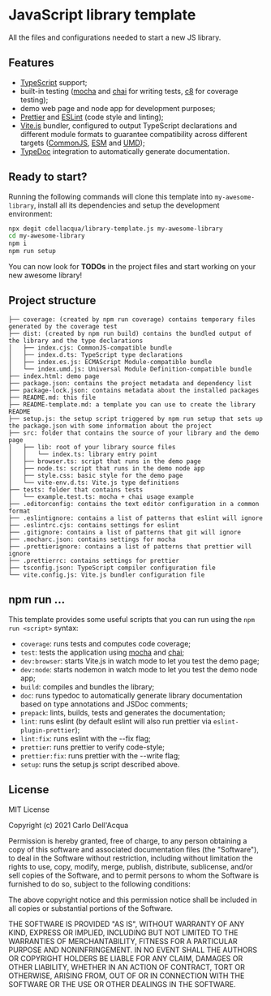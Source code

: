 # JavaScript library template

All the files and configurations needed
to start a new JS library.

## Features

- [TypeScript](https://www.typescriptlang.org/) support;
- built-in testing ([mocha](https://mochajs.org/) and [chai](https://www.chaijs.com/) for writing tests, [c8](https://github.com/bcoe/c8) for coverage testing);
- demo web page and node app for development purposes;
- [Prettier](https://prettier.io/) and [ESLint](https://eslint.org/) (code style and linting);
- [Vite.js](https://vitejs.dev/) bundler, configured to output TypeScript declarations and different module formats to guarantee compatibility
  across different targets ([CommonJS](https://en.wikipedia.org/wiki/CommonJS), [ESM](https://developer.mozilla.org/en-US/docs/Web/JavaScript/Guide/Modules) and [UMD](https://github.com/umdjs/umd));
- [TypeDoc](https://typedoc.org/) integration to automatically generate documentation.

## Ready to start?

Running the following commands will clone this template into `my-awesome-library`, install all its dependencies and setup the
development environment:

```sh
npx degit cdellacqua/library-template.js my-awesome-library
cd my-awesome-library
npm i
npm run setup
```

You can now look for **TODOs** in the project files and start
working on your new awesome library!

## Project structure

```
├── coverage: (created by npm run coverage) contains temporary files generated by the coverage test
├── dist: (created by npm run build) contains the bundled output of the library and the type declarations
│   ├── index.cjs: CommonJS-compatible bundle
│   ├── index.d.ts: TypeScript type declarations
│   ├── index.es.js: ECMAScript Module-compatible bundle
│   └── index.umd.js: Universal Module Definition-compatible bundle
├── index.html: demo page
├── package.json: contains the project metadata and dependency list
├── package-lock.json: contains metadata about the installed packages
├── README.md: this file
├── README-template.md: a template you can use to create the library README
├── setup.js: the setup script triggered by npm run setup that sets up the package.json with some information about the project
├── src: folder that contains the source of your library and the demo page
│   ├── lib: root of your library source files
│   │   └── index.ts: library entry point
│   ├── browser.ts: script that runs in the demo page
│   ├── node.ts: script that runs in the demo node app
│   ├── style.css: basic style for the demo page
│   └── vite-env.d.ts: Vite.js type definitions
├── tests: folder that contains tests
│   └── example.test.ts: mocha + chai usage example
├── .editorconfig: contains the text editor configuration in a common format
├── .eslintignore: contains a list of patterns that eslint will ignore
├── .eslintrc.cjs: contains settings for eslint
├── .gitignore: contains a list of patterns that git will ignore
├── .mocharc.json: contains settings for mocha
├── .prettierignore: contains a list of patterns that prettier will ignore
├── .prettierrc: contains settings for prettier
├── tsconfig.json: TypeScript compiler configuration file
└── vite.config.js: Vite.js bundler configuration file
```

## npm run ...

This template provides some useful scripts that you can run using the `npm run <script>` syntax:

- `coverage`: runs tests and computes code coverage;
- `test`: tests the application using [mocha](https://www.npmjs.com/package/mocha) and [chai](https://www.npmjs.com/package/chai);
- `dev:browser`: starts Vite.js in watch mode to let you test the demo page;
- `dev:node`: starts nodemon in watch mode to let you test the demo node app;
- `build`: compiles and bundles the library;
- `doc`: runs typedoc to automatically generate library documentation based on type annotations and JSDoc comments;
- `prepack`: lints, builds, tests and generates the documentation;
- `lint`: runs eslint (by default eslint will also run prettier via `eslint-plugin-prettier`);
- `lint:fix`: runs eslint with the --fix flag;
- `prettier`: runs prettier to verify code-style;
- `prettier:fix`: runs prettier with the --write flag;
- `setup`: runs the setup.js script described above.

## License

MIT License

Copyright (c) 2021 Carlo Dell'Acqua

Permission is hereby granted, free of charge, to any person obtaining a copy
of this software and associated documentation files (the "Software"), to deal
in the Software without restriction, including without limitation the rights
to use, copy, modify, merge, publish, distribute, sublicense, and/or sell
copies of the Software, and to permit persons to whom the Software is
furnished to do so, subject to the following conditions:

The above copyright notice and this permission notice shall be included in all
copies or substantial portions of the Software.

THE SOFTWARE IS PROVIDED "AS IS", WITHOUT WARRANTY OF ANY KIND, EXPRESS OR
IMPLIED, INCLUDING BUT NOT LIMITED TO THE WARRANTIES OF MERCHANTABILITY,
FITNESS FOR A PARTICULAR PURPOSE AND NONINFRINGEMENT. IN NO EVENT SHALL THE
AUTHORS OR COPYRIGHT HOLDERS BE LIABLE FOR ANY CLAIM, DAMAGES OR OTHER
LIABILITY, WHETHER IN AN ACTION OF CONTRACT, TORT OR OTHERWISE, ARISING FROM,
OUT OF OR IN CONNECTION WITH THE SOFTWARE OR THE USE OR OTHER DEALINGS IN THE
SOFTWARE.
